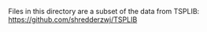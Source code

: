 Files in this directory are a subset of the data from TSPLIB: https://github.com/shredderzwj/TSPLIB

